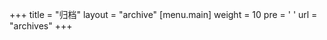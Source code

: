 +++
title = "归档"
layout = "archive"
[menu.main]
  weight = 10
  pre = '<i class="fas fa-fw fa-file-archive"></i> '
  url = "archives"
+++
